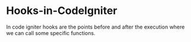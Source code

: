# Hooks-in-CodeIgniter
In code igniter hooks are the points before and after the execution where we can call some specific functions.

